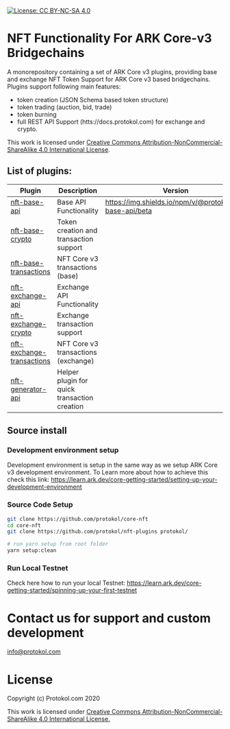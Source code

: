 [![License: CC BY-NC-SA 4.0](https://img.shields.io/badge/License-CC%20BY--NC--SA%204.0-lightgrey.svg)](https://creativecommons.org/licenses/by-nc-sa/4.0/)

# NFT Functionality For ARK Core-v3 Bridgechains

A monorepository containing a set of ARK Core v3 plugins, providing base and exchange NFT Token Support for ARK Core v3 based bridgechains. Plugins support following main features:

- token creation (JSON Schema based token structure)
- token trading (auction, bid, trade)
- token burning
- full REST API Support (htts://docs.protokol.com) for exchange and crypto.

This work is licensed under [Creative Commons Attribution-NonCommercial-ShareAlike 4.0 International License](https://creativecommons.org/licenses/by-nc-sa/4.0/).

## List of plugins:

| Plugin        | Description      | Version
| ------------- |--------------|---|
| [nft-base-api](https://github.com/protokol/nft-plugins/tree/develop/packages/nft-base-api)   | Base API Functionality | https://img.shields.io/npm/v/@protokol/nft-base-api/beta
| [nft-base-crypto](https://github.com/protokol/nft-plugins/tree/develop/packages/nft-base-crypto) | Token creation and transaction support |
| [nft-base-transactions](https://github.com/protokol/nft-plugins/tree/develop/packages/nft-base-transactions) | NFT Core v3 transactions (base) |
| [nft-exchange-api](https://github.com/protokol/nft-plugins/tree/develop/packages/nft-base-api)   | Exchange API Functionality | 
| [nft-exchange-crypto](https://github.com/protokol/nft-plugins/tree/develop/packages/nft-base-crypto) | Exchange transaction support |
| [nft-exchange-transactions](https://github.com/protokol/nft-plugins/tree/develop/packages/nft-base-transactions) | NFT Core v3 transactions (exchange) |
| [nft-generator-api](https://github.com/protokol/nft-plugins/tree/develop/packages/nft-generator-api) | Helper plugin for quick transaction creation |

## Source install
### Development environment setup

Development environment is setup in the same way as we setup ARK Core v3 development environment. To Learn more about how to achieve this check this link:
https://learn.ark.dev/core-getting-started/setting-up-your-development-environment

### Source Code Setup

```bash
git clone https://github.com/protokol/core-nft
cd core-nft
git clone https://github.com/protokol/nft-plugins protokol/

# run yarn setup from root folder
yarn setup:clean
```

### Run Local Testnet

Check here how to run your local Testnet:
https://learn.ark.dev/core-getting-started/spinning-up-your-first-testnet

# Contact us for support and custom development
info@protokol.com

# License
Copyright (c) Protokol.com 2020

This work is licensed under [Creative Commons Attribution-NonCommercial-ShareAlike 4.0 International License.](https://creativecommons.org/licenses/by-nc-sa/4.0/)
